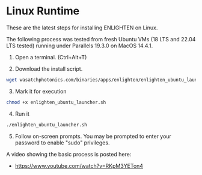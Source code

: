 # Linux Runtime

These are the latest steps for installing ENLIGHTEN on Linux.

The following process was tested from fresh Ubuntu VMs (18 LTS and 22.04 LTS tested) running under Parallels 19.3.0 on MacOS 14.4.1.

1. Open a terminal. (Ctrl+Alt+T)

2. Download the install script.

```bash
wget wasatchphotonics.com/binaries/apps/enlighten/enlighten_ubuntu_launcher.sh
```

3. Mark it for execution

```bash
chmod +x enlighten_ubuntu_launcher.sh
```

4. Run it

```bash
./enlighten_ubuntu_launcher.sh
```

5. Follow on-screen prompts. You may be prompted to enter your password to enable "sudo" privileges.

A video showing the basic process is posted here:

- https://www.youtube.com/watch?v=RKpM3YETon4
